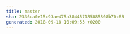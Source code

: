 ```yaml
---
title: master
sha: 2336ca0e15c93ae475a384457185085808b70c63
generated: 2018-09-18 10:09:53 +0200
---
```

